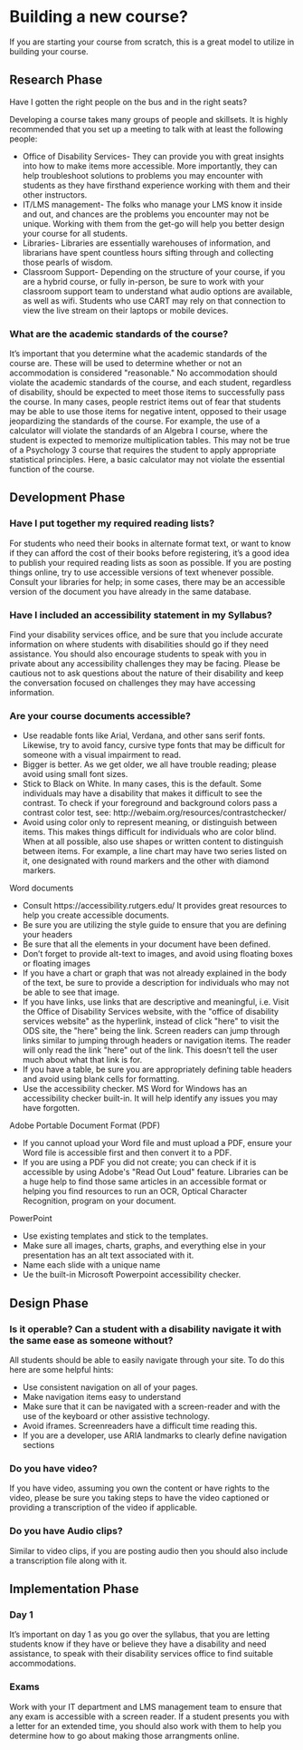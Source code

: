 # Building a new course?

If you are starting your course from scratch, this is a great model to utilize in building your course.

 
## Research Phase
Have I gotten the right people on the bus and in the right seats?

Developing a course takes many groups of people and skillsets. It is highly recommended that you set up a meeting to talk with at least the following people:
<ul>
   <li> Office of Disability Services- They can provide you with great insights into how to make items more accessible. More importantly, they can help troubleshoot solutions to problems you may encounter with students as they have firsthand experience working with them and their other instructors. </li>
   <li>  IT/LMS management- The folks who manage your LMS know it inside and out, and chances are the problems you encounter may not be unique. Working with them from the get-go will help you better design your course for all students.</li>
   <li>  Libraries- Libraries are essentially warehouses of information, and librarians have spent countless hours sifting through and collecting those pearls of wisdom.</li>
   <li>  Classroom Support- Depending on the structure of your course, if you are a hybrid course, or fully in-person, be sure to work with your classroom support team to understand what audio options are available, as well as wifi. Students who use CART may rely on that connection to view the live stream on their laptops or mobile devices.</li>
</ul>
 
### What are the academic standards of the course?

It’s important that you determine what the academic standards of the course are. These will be used to determine whether or not an accommodation is considered "reasonable." No accommodation should violate the academic standards of the course, and each student, regardless of disability, should be expected to meet those items to successfully pass the course. In many cases, people restrict items out of fear that students may be able to use those items for negative intent, opposed to their usage jeopardizing the standards of the course. For example, the use of a calculator will violate the standards of an Algebra I course, where the student is expected to memorize multiplication tables. This may not be true of a Psychology 3 course that requires the student to apply appropriate statistical principles. Here, a basic calculator may not violate the essential function of the course. 

## Development Phase
### Have I put together my required reading lists?
For students who need their books in alternate format text, or want to know if they can afford the cost of their books before registering, it’s a good idea to publish your required reading lists as soon as possible. If you are posting things online, try to use accessible versions of text whenever possible. Consult your libraries for help; in some cases, there may be an accessible version of the document you have already in the same database.

### Have I included an accessibility statement in my Syllabus?
Find your disability services office, and be sure that you include accurate information on where students with disabilities should go if they need assistance. You should also encourage students to speak with you in private about any accessibility challenges they may be facing. Please be cautious not to ask questions about the nature of their disability and keep the conversation focused on challenges they may have accessing information.

 
### Are your course documents accessible?
<ul> 
 <li>   Use readable fonts like Arial, Verdana, and other sans serif fonts. Likewise, try to avoid fancy, cursive type fonts that may be difficult for someone with a visual impairment to read.
  <li>    Bigger is better. As we get older, we all have trouble reading; please avoid using small font sizes. </li>
  <li>    Stick to Black on White. In many cases, this is the default. Some individuals may have a disability that makes it difficult to see the contrast. To check if your foreground and background colors pass a contrast color test, see: http://webaim.org/resources/contrastchecker/  </li>
 <li>     Avoid using color only to represent meaning, or distinguish between items. This makes things difficult for individuals who are color blind. When at all possible, also use shapes or written content to distinguish between items. For example, a line chart may have two series listed on it, one designated with round markers and the other with diamond markers.  </li>
    </ul>

Word documents

<ul> 
   <li> Consult https://accessibility.rutgers.edu/ It provides great resources to help you create accessible documents. </li>
      <li>  Be sure you are utilizing the style guide to ensure that you are defining your headers </li>
     <li>   Be sure that all the elements in your document have been defined. </li>
     <li>   Don’t forget to provide alt-text to images, and avoid using floating boxes or floating images </li>
     <li>   If you have a chart or graph that was not already explained in the body of the text, be sure to provide a description for individuals who may not be able to see that image. </li>
    <li>    If you have links, use links that are descriptive and meaningful, i.e. Visit the Office of Disability Services website, with the "office of disability services website" as the hyperlink, instead of click "here" to visit the ODS site, the "here" being the link. Screen readers can jump through links similar to jumping through headers or navigation items. The reader will only read the link "here" out of the link. This doesn’t tell the user much about what that link is for. </li>
   <li>     If you have a table, be sure you are appropriately defining table headers and avoid using blank cells for formatting. </li>
   <li>     Use the accessibility checker. MS Word for Windows has an accessibility checker built-in. It will help identify any issues you may have forgotten. </li>
</ul>

Adobe Portable Document Format (PDF)
<ul> 
 <li> If you cannot upload your Word file and must upload a PDF, ensure your Word file is accessible first and then convert it to a PDF. </li>
 <li> If you are using a PDF you did not create; you can check if it is accessible by using Adobe's "Read Out Loud" feature. Libraries can be a huge help to find those same articles in an accessible format or helping you find resources to run an OCR, Optical Character Recognition, program on your document. </li>
</ul>

PowerPoint
<ul> 
 <li>   Use existing templates and stick to the templates. </li>
<li>     Make sure all images, charts, graphs, and everything else in your presentation has an alt text associated with it.  </li>
<li>     Name each slide with a unique name  </li>
<li>     Ue the built-in Microsoft Powerpoint accessibility checker.  </li>
</ul>
 
## Design Phase
### Is it operable? Can a student with a disability navigate it with the same ease as someone without?

All students should be able to easily navigate through your site. To do this here are some helpful hints:
<ul>
  <li>   Use consistent navigation on all of your pages. </li>
  <li>      Make navigation items easy to understand </li>
  <li>      Make sure that it can be navigated with a screen-reader and with the use of the keyboard or other assistive technology. </li>
  <li>      Avoid iframes. Screenreaders have a difficult time reading this. </li>
  <li>      If you are a developer, use ARIA landmarks to clearly define navigation sections </li>
</ul>

 
### Do you have video?
If you have video, assuming you own the content or have rights to the video, please be sure you taking steps to have the video captioned or providing a transcription of the video if applicable.

 
### Do you have Audio clips?
Similar to video clips, if you are posting audio then you should also include a transcription file along with it.

 
## Implementation Phase
### Day 1

It’s important on day 1 as you go over the syllabus, that you are letting students know if they have or believe they have a disability and need assistance, to speak with their disability services office to find suitable accommodations.

### Exams
Work with your IT department and LMS management team to ensure that any exam is accessible with a screen reader. If a student presents you with a letter for an extended time, you should also work with them to help you determine how to go about making those arrangments online.

 

